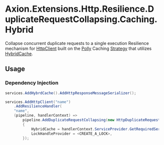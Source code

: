 ﻿# Axion.Extensions.Http.Resilience.DuplicateRequestCollapsing.Caching.Hybrid

Collapse concurrent duplicate requests to a single execution Resilience mechanism for [HttpClient](https://learn.microsoft.com/en-us/dotnet/api/system.net.http.httpclient) built on the [Polly](https://github.com/App-vNext/Polly) Caching [Strategy](https://www.pollydocs.org/strategies/index) that utilizes [HybridCache](https://learn.microsoft.com/en-us/aspnet/core/performance/caching/hybrid).

## Usage
### Dependency Injection
```csharp
services.AddHybrdCache().AddHttpResponseMessageSerializer();

services.AddHttpClient("name")
    .AddResilienceHandler(
    "name",
    (pipeline, handlerContext) =>
        pipeline.AddDuplicateRequestCollapsing(new HttpDuplicateRequestCollapsingStrategyOptions()
        {
            HybridCache = handlerContext.ServiceProvider.GetRequiredService<HybridCache>(),
            LockHandleProvider = <CREATE_A_LOCK>,
        });
```